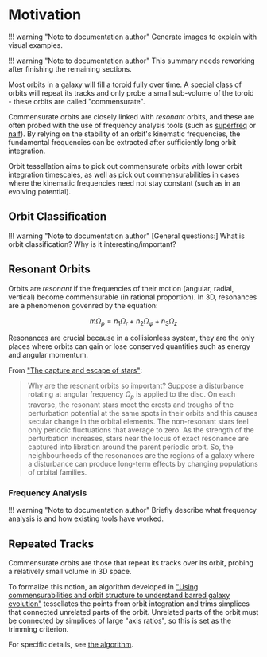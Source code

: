 # Motivation

!!! warning "Note to documentation author"
    Generate images to explain with visual examples.

!!! warning "Note to documentation author"
    This summary needs reworking after finishing the remaining sections.

Most orbits in a galaxy will fill a [toroid](https://en.wikipedia.org/wiki/Toroid) fully over time. A special class of orbits will repeat its tracks and only probe a small sub-volume of the toroid - these orbits are called "commensurate".

Commensurate orbits are closely linked with *resonant* orbits, and these are often probed with the use of frequency analysis tools (such as [superfreq](https://superfreq.readthedocs.io/en/latest/) or [naif](https://naif.readthedocs.io/en/latest/)). By relying on the stability of an orbit's kinematic frequencies, the fundamental frequencies can be extracted after sufficiently long orbit integration.

Orbit tessellation aims to pick out commensurate orbits with lower orbit integration timescales, as well as pick out commensurabilities in cases where the kinematic frequencies need not stay constant (such as in an evolving potential).

## Orbit Classification

!!! warning "Note to documentation author"
    [General questions:] What is orbit classification? Why is it interesting/important?

## Resonant Orbits

Orbits are *resonant* if the frequencies of their motion (angular, radial, vertical) become commensurable (in rational proportion). In 3D, resonances are a phenomenon govenred by the equation:

$$ m\Omega_p = n_1\Omega_r + n_2\Omega_\varphi + n_3\Omega_z $$

Resonances are crucial because in a collisionless system, they are the only places where orbits can gain or lose conserved quantities such as energy and angular momentum.

From ["The capture and escape of stars"](https://academic.oup.com/mnras/article/285/1/49/993447):
> Why are the resonant orbits so important? Suppose a disturbance rotating at angular frequency $\Omega_p$ is applied to the disc. On each traverse, the resonant stars meet the crests and troughs of the perturbation potential at the same spots in their orbits and this causes secular change in the orbital elements. The non-resonant stars feel only periodic fluctuations that average to zero. As the strength of the perturbation increases, stars near the locus of exact resonance are captured into libration around the parent periodic orbit. So, the neighbourhoods of the resonances are the regions of a galaxy where a disturbance can produce long-term effects by changing populations of orbital families.

### Frequency Analysis

!!! warning "Note to documentation author"
    Briefly describe what frequency analysis is and how existing tools have worked.

## Repeated Tracks

Commensurate orbits are those that repeat its tracks over its orbit, probing a relatively small volume in 3D space.

To formalize this notion, an algorithm developed in ["Using commensurabilities and orbit structure to understand barred galaxy evolution"](https://academic.oup.com/mnras/article/500/1/838/5925365) tessellates the points from orbit integration and trims simplices that connected unrelated parts of the orbit. Unrelated parts of the orbit must be connected by simplices of large "axis ratios", so this is set as the trimming criterion.

For specific details, see [the algorithm](algorithm.md).

